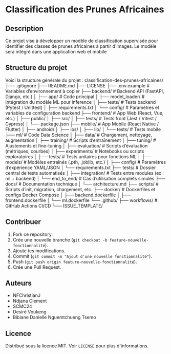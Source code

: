 # Classification des Prunes Africaines

## Description
Ce projet vise à développer un modèle de classification supervisée pour identifier des classes de prunes africaines à partir d'images. Le modèle sera intégré dans une application web et mobile 

## Structure du projet
Voici la structure générale du projet :
classification-des-prunes-africaines/
├── .gitignore
├── README.md
├── LICENSE
├── .env.example                 # Variables d’environnement à copier
├── backend/                    # Backend API (FastAPI, Django, etc.)
│   ├── app/                    # Code principal
│   ├── model_loader/           # Intégration du modèle ML pour inference
│   ├── tests/                  # Tests backend (Pytest / Unittest)
│   ├── requirements.txt
│   └── config/                 # Paramètres et variables de configuration backend
├── frontend/                   # App Web (React, Vue, etc.)
│   ├── public/
│   ├── src/
│   ├── tests/                  # Tests front (Jest / Vitest / Cypress)
│   └── package.json
├── mobile/                     # App Mobile (React Native / Flutter)
│   ├── android/
│   ├── ios/
│   ├── lib/
│   └── tests/                  # Tests mobile
├── ml/                         # Code Data Science
│   ├── data/                   # Chargement, nettoyage, augmentation
│   ├── training/               # Scripts d’entraînement
│   ├── tuning/                 # Ajustements et fine-tuning
│   ├── evaluation/             # Scripts d’évaluation (métriques, courbes)
│   ├── experiments/            # Notebooks ou scripts exploratoires
│   ├── tests/                  # Tests unitaires pour fonctions ML
│   ├── models/                 # Modèles entraînés (.pth, .joblib, etc.)
│   ├── config/                 # Paramètres d’expérience YAML/JSON
│   └── requirements.txt
├── tests/                      # Dossier central de tests automatisés
│   ├── integration/            # Tests entre modules (ex : ml + backend)
│   └── end_to_end/             # Cas d’utilisation complets simulés
├── docs/                       # Documentation technique
│   └── architecture.md
├── scripts/                    # Scripts d’init, migration, chargement, etc.
├── docker/                     # Dockerfiles et configs Docker Compose
│   ├── backend.dockerfile
│   ├── frontend.dockerfile
│   └── ml.dockerfile
└── .github/
    ├── workflows/              # GitHub Actions CI/CD
    └── ISSUE_TEMPLATE/


## Contribuer
1. Fork ce repository.
2. Crée une nouvelle branche (`git checkout -b feature-nouvelle-fonctionnalité`).
3. Ajoute tes modifications.
4. Commit (`git commit -m "Ajout d'une nouvelle fonctionnalité"`).
5. Push (`git push origin feature-nouvelle-fonctionnalité`).
6. Crée une Pull Request.

## Auteurs
- NFChristianJ
- Ndjana Clement
- SCMC24
- Desiré Voukeng
- Bibiane Danielle Nguemtchueng Tsemo

## Licence
Distribué sous la licence MIT. Voir `LICENSE` pour plus d'informations.

